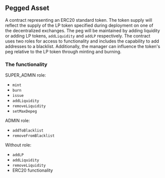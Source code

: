 ## Pegged Asset
A contract representing an ERC20 standard token. The token supply will reflect the supply of the LP token specified during deployment on one of the decentralized exchanges. The peg will be maintained by adding liquidity or adding LP tokens, `addLiquidity` and `addLP` respectively. The contract uses two roles for access to functionality and includes the capability to add addresses to a blacklist. Additionally, the manager can influence the token's peg relative to the LP token through minting and burning.

### The functionality

SUPER_ADMIN role:
- `mint` 
- `burn` 
- `issue`
- `addLiquidity`
- `removeLiquidity`
- `setMaxDepeg` 

ADMIN role:
- `addToBlacklist`
- `removeFromBlacklist`

Without role:
- `addLP`
- `addLiquidity`
- `removeLiquidity`
- ERC20 functionality